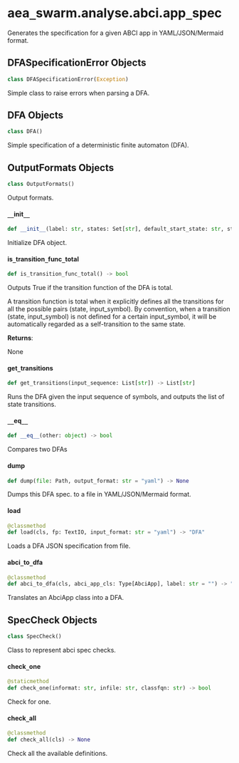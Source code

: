 <a id="aea_swarm.analyse.abci.app_spec"></a>

# aea`_`swarm.analyse.abci.app`_`spec

Generates the specification for a given ABCI app in YAML/JSON/Mermaid format.

<a id="aea_swarm.analyse.abci.app_spec.DFASpecificationError"></a>

## DFASpecificationError Objects

```python
class DFASpecificationError(Exception)
```

Simple class to raise errors when parsing a DFA.

<a id="aea_swarm.analyse.abci.app_spec.DFA"></a>

## DFA Objects

```python
class DFA()
```

Simple specification of a deterministic finite automaton (DFA).

<a id="aea_swarm.analyse.abci.app_spec.DFA.OutputFormats"></a>

## OutputFormats Objects

```python
class OutputFormats()
```

Output formats.

<a id="aea_swarm.analyse.abci.app_spec.DFA.__init__"></a>

#### `__`init`__`

```python
def __init__(label: str, states: Set[str], default_start_state: str, start_states: Set[str], final_states: Set[str], alphabet_in: Set[str], transition_func: Dict[Tuple[str, str], str])
```

Initialize DFA object.

<a id="aea_swarm.analyse.abci.app_spec.DFA.is_transition_func_total"></a>

#### is`_`transition`_`func`_`total

```python
def is_transition_func_total() -> bool
```

Outputs True if the transition function of the DFA is total.

A transition function is total when it explicitly defines all the transitions
for all the possible pairs (state, input_symbol). By convention, when a transition
(state, input_symbol) is not defined for a certain input_symbol, it will be
automatically regarded as a self-transition to the same state.

**Returns**:

None

<a id="aea_swarm.analyse.abci.app_spec.DFA.get_transitions"></a>

#### get`_`transitions

```python
def get_transitions(input_sequence: List[str]) -> List[str]
```

Runs the DFA given the input sequence of symbols, and outputs the list of state transitions.

<a id="aea_swarm.analyse.abci.app_spec.DFA.__eq__"></a>

#### `__`eq`__`

```python
def __eq__(other: object) -> bool
```

Compares two DFAs

<a id="aea_swarm.analyse.abci.app_spec.DFA.dump"></a>

#### dump

```python
def dump(file: Path, output_format: str = "yaml") -> None
```

Dumps this DFA spec. to a file in YAML/JSON/Mermaid format.

<a id="aea_swarm.analyse.abci.app_spec.DFA.load"></a>

#### load

```python
@classmethod
def load(cls, fp: TextIO, input_format: str = "yaml") -> "DFA"
```

Loads a DFA JSON specification from file.

<a id="aea_swarm.analyse.abci.app_spec.DFA.abci_to_dfa"></a>

#### abci`_`to`_`dfa

```python
@classmethod
def abci_to_dfa(cls, abci_app_cls: Type[AbciApp], label: str = "") -> "DFA"
```

Translates an AbciApp class into a DFA.

<a id="aea_swarm.analyse.abci.app_spec.SpecCheck"></a>

## SpecCheck Objects

```python
class SpecCheck()
```

Class to represent abci spec checks.

<a id="aea_swarm.analyse.abci.app_spec.SpecCheck.check_one"></a>

#### check`_`one

```python
@staticmethod
def check_one(informat: str, infile: str, classfqn: str) -> bool
```

Check for one.

<a id="aea_swarm.analyse.abci.app_spec.SpecCheck.check_all"></a>

#### check`_`all

```python
@classmethod
def check_all(cls) -> None
```

Check all the available definitions.


